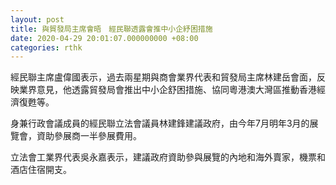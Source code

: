 ```yaml
---
layout: post
title: 與貿發局主席會晤　經民聯透露會推中小企紓困措施
date: 2020-04-29 20:01:07.000000000 +08:00
categories: rthk
---
```


經民聯主席盧偉國表示，過去兩星期與商會業界代表和貿發局主席林建岳會面，反映業界意見，他透露貿發局會推出中小企舒困措施、協同粵港澳大灣區推動香港經濟復甦等。

身兼行政會議成員的經民聯立法會議員林建鋒建議政府，由今年7月明年3月的展覽會，資助參展商一半參展費用。

立法會工業界代表吳永嘉表示，建議政府資助參與展覽的內地和海外賣家，機票和酒店住宿開支。
